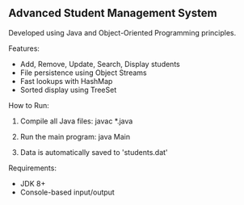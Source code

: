 Advanced Student Management System
----------------------------------
Developed using Java and Object-Oriented Programming principles.

Features:
- Add, Remove, Update, Search, Display students
- File persistence using Object Streams
- Fast lookups with HashMap
- Sorted display using TreeSet

How to Run:
1. Compile all Java files:
   javac *.java

2. Run the main program:
   java Main

3. Data is automatically saved to 'students.dat'

Requirements:
- JDK 8+
- Console-based input/output


